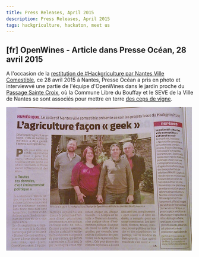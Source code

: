 ```yaml
---
title: Press Releases, April 2015
description: Press Releases, April 2015
tags: hackgriculture, hackaton, meet us
---
```



## [fr] OpenWines - Article dans Presse Océan, 28 avril 2015

A l'occasion de la [restitution de #Hackgriculture par Nantes Ville Comestible](http://www.nantesvillecomestible.org/lancement-officiel-de-nantes-ville-comestible-et-remise-des-prix-hackgriculture-le-280415/), ce 28 avril 2015 à Nantes,
Presse Océan a pris en photo et interviewvé une partie de l'équipe d'OpenWines
dans le jardin proche du [Passage Sainte Croix](http://www.passagesaintecroix.fr/ou-p57934), où la Commune Libre du Bouffay et le SEVE de la Ville de Nantes se sont associés pour mettre en terre [des ceps de vigne](http://www.nantes.fr/home/actualites/dans-votre-quartier/centre-ville/2015/vignes-sainte-croix.html).


[![Article OpenWines Presse Océan 28 avril 2015](/assets/images/PO20150428tumbnail.jpg)](/assets/images/press/PO20150428.jpg)
